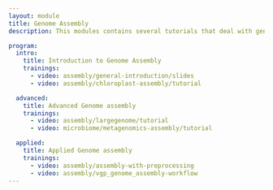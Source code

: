 ```yaml
---
layout: module
title: Genome Assembly
description: This modules contains several tutorials that deal with genome assembly.

program:
  intro:
    title: Introduction to Genome Assembly
    trainings:
      - video: assembly/general-introduction/slides
      - video: assembly/chloroplast-assembly/tutorial

  advanced:
    title: Advanced Genome assembly
    trainings:
      - video: assembly/largegenome/tutorial
      - video: microbiome/metagenomics-assembly/tutorial

  applied:
    title: Applied Genome assembly
    trainings:
      - video: assembly/assembly-with-preprocessing
      - video: assembly/vgp_genome_assembly-workflow
---
```

